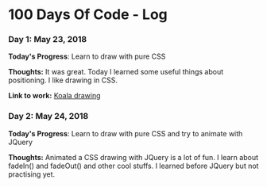 # 100 Days Of Code - Log

### Day 1: May 23, 2018 

**Today's Progress**: Learn to draw with pure CSS

**Thoughts:** It was great. Today I learned some useful things about positioning. I like drawing in CSS.

**Link to work:** [Koala drawing](https://www.github.com/entonibaba0720/drawing-in-css-koala)

### Day 2: May 24, 2018 

**Today's Progress**: Learn to draw with pure CSS and try to animate with JQuery

**Thoughts:** Animated a CSS drawing with JQuery is a lot of fun. I learn about fadeIn() and fadeOut() and other cool stuffs. I learned before JQuery but not practising yet.
